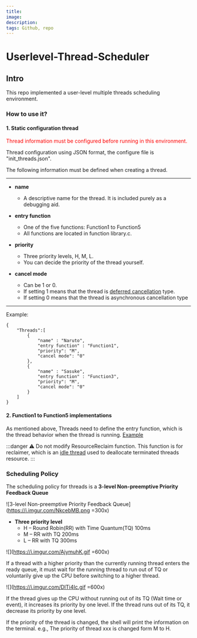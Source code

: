 ```yaml
---
title: 
image: 
description: 
tags: Github, repo
---
```

# Userlevel-Thread-Scheduler

## Intro
This repo implemented a user-level multiple threads scheduling environment.
### How to use it?
#### 1. Static configuration thread
<font color = "red">Thread information must be configured before running in this environment.</font> 

Thread configuration using JSON format, the configure file is "init_threads.json".

The following information must be defined when creating a thread.

---
- **name**
    - A descriptive name for the thread. It is included purely as a debugging aid.


- **entry function**
    - One of the five functions: Function1 to Function5
    - All functions are located in function library.c.

- **priority**
    - Three priority levels, H, M, L.
    - You can decide the priority of the thread yourself.


- **cancel mode**
    - Can be 1 or 0.
    - If setting 1 means that the thread is [deferred cancellation](https://www.tutorialspoint.com/what-is-thread-cancellation) type. 
    - If setting 0 means that the thread is asynchronous cancellation type
---
Example:
```
{
	"Threads":[
		{
			"name" : "Naruto",
			"entry function" : "Function1",
			"priority": "M",
			"cancel mode": "0"
		},
		{
			"name" : "Sasuke",
			"entry function" : "Function3",
			"priority": "M",
			"cancel mode": "0"
		}
	]
}
```
#### 2. Function1 to Function5 implementations
As mentioned above, Threads need to define the entry function, which is the thread behavior when the thread is running. [Example](https://github.com/TsenEn-Chou/Userlevel-Thread-Scheduler/blob/main/function_libary.c)

:::danger
:warning: Do not modify ResourceReclaim function. This function is for reclaimer, which is an [idle thread](https://www.freertos.org/RTOS-idle-task.html) used to deallocate terminated threads resource. 
:::

### Scheduling Policy
The scheduling policy for threads is a 
**3-level Non-preemptive Priority Feedback Queue**

![3-level Non-preemptive Priority Feedback Queue](https://i.imgur.com/NkcebMB.png =300x)

* **Three priority level**
    * H – Round Robin(RR) with Time Quantum(TQ) 100ms
    * M – RR with TQ 200ms
    * L – RR with TQ 300ms


![](https://i.imgur.com/AjymuhK.gif =600x)


If a thread with a higher priority than the currently running thread enters the ready queue, it must wait for the running thread to run out of TQ or voluntarily give up the CPU before switching to a higher thread.

![](https://i.imgur.com/DlTi4Ic.gif =600x)



If the thread gives up the CPU without running out of its TQ (Wait time or event), it increases its priority by one level.
If the thread runs out of its TQ,  it decrease its priority by one level.


If the priority of the thread is changed, the shell will print the information on the terminal.
e.g.,  The priority of thread xxx is changed form M to H.


